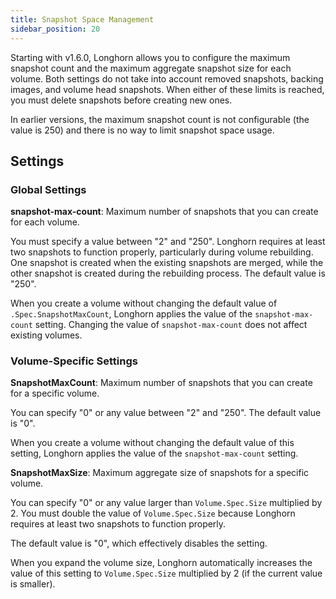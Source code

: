 ```yaml
---
title: Snapshot Space Management
sidebar_position: 20
---
```


Starting with v1.6.0, Longhorn allows you to configure the maximum snapshot count and the maximum aggregate snapshot size for each volume. Both settings do not take into account removed snapshots, backing images, and volume head snapshots. When either of these limits is reached, you must delete snapshots before creating new ones.

In earlier versions, the maximum snapshot count is not configurable (the value is 250) and there is no way to limit snapshot space usage.

## Settings

### Global Settings

**snapshot-max-count**: Maximum number of snapshots that you can create for each volume.

You must specify a value between "2" and "250". Longhorn requires at least two snapshots to function properly, particularly during volume rebuilding. One snapshot is created when the existing snapshots are merged, while the other snapshot is created during the rebuilding process.
The default value is "250".

When you create a volume without changing the default value of `.Spec.SnapshotMaxCount`, Longhorn applies the value of the `snapshot-max-count` setting. Changing the value of `snapshot-max-count` does not affect existing volumes.

### Volume-Specific Settings

**SnapshotMaxCount**: Maximum number of snapshots that you can create for a specific volume.

You can specify "0" or any value between "2" and "250". The default value is "0".

When you create a volume without changing the default value of this setting, Longhorn applies the value of the `snapshot-max-count` setting.

**SnapshotMaxSize**: Maximum aggregate size of snapshots for a specific volume.

You can specify "0" or any value larger than `Volume.Spec.Size` multiplied by 2. You must double the value of `Volume.Spec.Size` because Longhorn requires at least two snapshots to function properly.

The default value is "0", which effectively disables the setting.

When you expand the volume size, Longhorn automatically increases the value of this setting to `Volume.Spec.Size` multiplied by 2 (if the current value is smaller).
